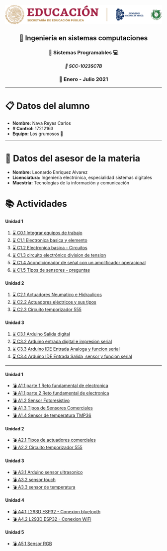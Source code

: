 ![sin titulo](img/liston.png 'Logo tec')

## <div align="center">:open_file_folder: Ingeniería en sistemas computaciones </div>

### <div align="center">:pushpin: Sistemas Programables :computer: </div>

##### <div align="center">:floppy_disk: SCC-1023SC7B </div>

### <div align="center">:calendar: Enero - Julio 2021 </div>

---

# :clipboard: Datos del alumno

- **Nombre:** Nava Reyes Carlos
- **# Control:** 17212163
- **Equipo:** Los grumosos :bear:

---

# :necktie: Datos del asesor de la materia

- **Nombre:** Leonardo Enriquez Alvarez
- **Licenciatura:** Ingeniería electrónica, especialidad sistemas digitales
- **Maestría:** Tecnologías de la información y comunicación

# :books: Actividades

#### Unidad 1

1. [ :hourglass: C0.1 Integrar equipos de trabajo](Blog/C0.1_IntegrarEquiposdeTrabajo_NavaReyesCarlos.md 'Individual')
2. [ :hourglass: C1.1 Electronica basica y elemento](Blog/C1.1_ElectronicaBasica_y_elementos_NavaReyesCarlos.md 'Individual')
3. [ :hourglass: C1.2 Electronica basica - Circuitos](Blog/C1.2_ElectronicaBasica_circuitos_NavaReyesCarlos.md 'Individual')
4. [ :hourglass: C1.3 circuito electrónico division de tension](Blog/C1.3_Circuito_electrónico_divisor_tensión_NavaReyesCarlos.md 'Individual')
5. [ :hourglass: C1.4 Acondicionador de señal con un amplificador operacional](Blog/C1.4_AcondicionadorSeñal_AmOp_NavaReyesCarlos.md 'Individual')
6. [ :hourglass: C1.5 Tipos de sensores - preguntas](Blog/C1.5_Tipos_de_Sensores_NavaReyesCarlos.md 'Individual')

#### Unidad 2

1. [ :hourglass: C2.1 Actuadores Neumatico e Hidraulicos](Blog/C2.1_ActuadoresNeumaticosHidraulicos_NavaReyesCarlos.md 'Individual')
2. [ :hourglass: C2.2 Actuadores eléctricos y sus tipos](Blog/C2.2_ActuadoresElectricos_NavaReyesCarlos.md 'Individual')
3. [ :hourglass: C2.3 Circuito temporizador 555](Blog/C2.3-CircuitoTemporizador555-NavaReyesCarlos.md 'Individual')

#### Unidad 3

1. [ :hourglass: C3.1 Arduino Salida digital](Blog/C3.1_ArduinoIDESalidaDigital_NavaReyesCarlos.md 'Individual')
2. [ :hourglass: C3.2 Arduino entrada digital e impresion serial](Blog/C3.2_ArduinoEntradaDigitaleImpresionSerial_NavaCarlos.md 'Individual')
3. [ :hourglass: C3.3 Arduino IDE Entrada Analoga y funcion serial](Blog/C3.3_Arduino_EntradaAnalogaFuncionSerial_NavaReyesCarlos.md 'Individual')
4. [ :hourglass: C3.4 Arduino IDE Entrada Salida, sensor y funcion serial](Blog/C3.4_Arduino_EntradaSalidaSensorFuncionSerial._NavaReyesCarlos.md 'Individual')

---

#### Unidad 1

- [ :bomb: A1.1 parte 1 Reto fundamental de electronica](docs/A1.1_RetoFundamentalElectronicaB2_NavaReyesCarlos.md 'Equipo')
- [ :bomb: A1.1 parte 2 Reto fundamental de electronica](docs/A1.1_RetoFundamentalElectronicaB3_NavaReyesCarlos.md 'Equipo')
- [ :bomb: A1.2 Sensor Fotoresistivo](docs/A1.2_Sensor_FotoResistivo_NavaReyesCarlos.md 'Equipo')
- [ :bomb: A1.3 Tipos de Sensores Comerciales](docs/A1.3_Tipos_Sensores_Comerciales_LosGrumosos.md 'Equipo')
- [ :bomb: A1.4 Sensor de temperatura TMP36](docs/A1.4_Sensor_Temperatura_TMP36_NavaReyesCarlos.md 'Equipo')

#### Unidad 2

- [ :bomb: A2.1 Tipos de actuadores comerciales](docs/A2.1_Tipos_actuadores_Comerciales-NavaCarlos-LosGrumosos.md 'Equipo')
- [ :bomb: A2.2 Circuito temporizador 555](docs/A2.2_Circuito_temporizador_actuador-NavaCarlos-LosGrumosos.md 'Equipo')

#### Unidad 3

- [ :bomb: A3.1 Arduino sensor ultrasonico](docs/A3.1_Arduino_SensorUltrasonico_NavaCarlos_LosGrumosos.md 'Equipo')
- [ :bomb: A3.2 sensor touch](docs/A3.2_ESP32_SensorTouch_CarlosNava_LosGrumosos.md 'Equipo')
- [ :bomb: A3.3 sensor de temperatura](docs/A3.3_ESP32_SensorTemperatura_DHT11_CarlosNava_LosGrumosos.md 'Equipo')

#### Unidad 4

- [ :bomb: A4.1 L293D ESP32 - Conexion bluetooth](docs/A4.1_ESP32_L293D_ControlMotorDC_Bluetooth_CarlosNava_LosGrumosos.md 'Equipo')
- [ :bomb: A4.2 L293D ESP32 - Conexion WiFi](docs/A4.2_ESP32_SensorLDR_WebServer_Wifi_CarlosNava_LosGrumosos.md 'Equipo')

#### Unidad 5

- [ :bomb: A5.1 Sensor RGB](docs/A5.1_InterfaceNodeRed_SensorRGB_CarlosNava_LosGrumosos.md 'Equipo')
